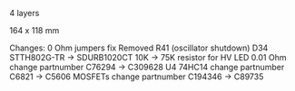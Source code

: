 4 layers

164 x 118 mm

Changes:
0 Ohm jumpers fix
Removed R41 (oscillator shutdown)
D34 STTH802G-TR -> SDURB1020CT
10K -> 75K resistor for HV LED
0.01 Ohm change partnumber C76294 -> C309628
U4 74HC14 change partnumber C6821 -> C5606
MOSFETs change partnumber C194346 -> C89735